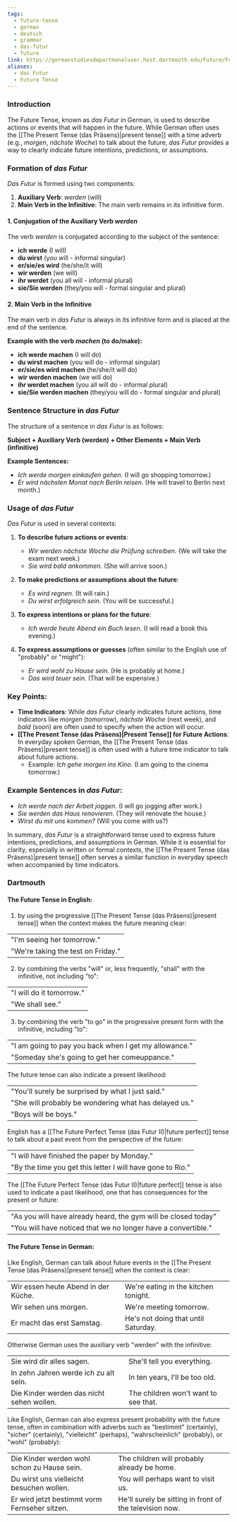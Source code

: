 ```yaml
---
tags:
  - future-tense
  - german
  - deutsch
  - grammar
  - das-futur
  - future
link: https://germanstudiesdepartmenaluser.host.dartmouth.edu/Future/Futur.html#futureperfect
aliases:
  - das Futur
  - Future Tense
---
```


### Introduction

The Future Tense, known as _das Futur_ in German, is used to describe actions or events that will happen in the future. While German often uses the [[The Present Tense (das Präsens)|present tense]] with a time adverb (e.g., _morgen_, _nächste Woche_) to talk about the future, _das Futur_ provides a way to clearly indicate future intentions, predictions, or assumptions.


### Formation of _das Futur_

_Das Futur_ is formed using two components:

1. **Auxiliary Verb**: _werden_ (will)
2. **Main Verb in the Infinitive**: The main verb remains in its infinitive form.

#### 1. **Conjugation of the Auxiliary Verb _werden_**

The verb _werden_ is conjugated according to the subject of the sentence:

- **ich werde** (I will)
- **du wirst** (you will - informal singular)
- **er/sie/es wird** (he/she/it will)
- **wir werden** (we will)
- **ihr werdet** (you all will - informal plural)
- **sie/Sie werden** (they/you will - formal singular and plural)

#### 2. **Main Verb in the Infinitive**

The main verb in _das Futur_ is always in its infinitive form and is placed at the end of the sentence.

**Example with the verb _machen_ (to do/make):**

- **ich werde machen** (I will do)
- **du wirst machen** (you will do - informal singular)
- **er/sie/es wird machen** (he/she/it will do)
- **wir werden machen** (we will do)
- **ihr werdet machen** (you all will do - informal plural)
- **sie/Sie werden machen** (they/you will do - formal singular and plural)



### Sentence Structure in _das Futur_

The structure of a sentence in _das Futur_ is as follows:

**Subject + Auxiliary Verb (werden) + Other Elements + Main Verb (infinitive)**

**Example Sentences:**

- _Ich werde morgen einkaufen gehen._ (I will go shopping tomorrow.)
- _Er wird nächsten Monat nach Berlin reisen._ (He will travel to Berlin next month.)



### Usage of _das Futur_

_Das Futur_ is used in several contexts:

1. **To describe future actions or events**:
    
    - _Wir werden nächste Woche die Prüfung schreiben._ (We will take the exam next week.)
    - _Sie wird bald ankommen._ (She will arrive soon.)
2. **To make predictions or assumptions about the future**:
    
    - _Es wird regnen._ (It will rain.)
    - _Du wirst erfolgreich sein._ (You will be successful.)
3. **To express intentions or plans for the future**:
    
    - _Ich werde heute Abend ein Buch lesen._ (I will read a book this evening.)
4. **To express assumptions or guesses** (often similar to the English use of "probably" or "might"):
    
    - _Er wird wohl zu Hause sein._ (He is probably at home.)
    - _Das wird teuer sein._ (That will be expensive.)



### Key Points:

- **Time Indicators**: While _das Futur_ clearly indicates future actions, time indicators like _morgen_ (tomorrow), _nächste Woche_ (next week), and _bald_ (soon) are often used to specify when the action will occur.
- **[[The Present Tense (das Präsens)|Present Tense]] for Future Actions**: In everyday spoken German, the [[The Present Tense (das Präsens)|present tense]] is often used with a future time indicator to talk about future actions.
    - Example: _Ich gehe morgen ins Kino._ (I am going to the cinema tomorrow.)


### Example Sentences in _das Futur_:

- _Ich werde nach der Arbeit joggen._ (I will go jogging after work.)
- _Sie werden das Haus renovieren._ (They will renovate the house.)
- _Wirst du mit uns kommen?_ (Will you come with us?)

In summary, _das Futur_ is a straightforward tense used to express future intentions, predictions, and assumptions in German. While it is essential for clarity, especially in written or formal contexts, the [[The Present Tense (das Präsens)|present tense]] often serves a similar function in everyday speech when accompanied by time indicators.


### Dartmouth
#### **The Future Tense in English:**


1) by using the progressive [[The Present Tense (das Präsens)|present tense]] when the context makes the future meaning clear:

|   |
|---|
|"I'm seeing her tomorrow."|
|"We're taking the test on Friday."|


2) by combining the verbs "will" or, less frequently, "shall" with the infinitive, not including "to":

|   |
|---|
|"I will do it tomorrow."|
|"We shall see."|


3) by combining the verb "to go" in the progressive present form with the infinitive, including "to":

|   |
|---|
|"I am going to pay you back when I get my allowance."|
|"Someday she's going to get her comeuppance."|




The future tense can also indicate a present likelihood:

|   |
|---|
|"You'll surely be surprised by what I just said."|
|"She will probably be wondering what has delayed us."|
|"Boys will be boys."|



English has a [[The Future Perfect Tense (das Futur II)|future perfect]] tense to talk about a past event from the perspective of the future:

|   |
|---|
|"I will have finished the paper by Monday."|
|"By the time you get this letter I will have gone to Rio."|



The [[The Future Perfect Tense (das Futur II)|future perfect]] tense is also used to indicate a past likelihood, one that has consequences for the present or future:

|   |
|---|
|"As you will have already heard, the gym will be closed today"|
|"You will have noticed that we no longer have a convertible."|


#### **The Future Tense in German:**


Like English, German can talk about future events in the [[The Present Tense (das Präsens)|present tense]] when the context is clear:

|                                     |                                        |
| ----------------------------------- | -------------------------------------- |
| Wir essen heute Abend in der Küche. | We're eating in the kitchen tonight. |
| Wir sehen uns morgen.               | We're meeting tomorrow.              |
| Er macht das erst Samstag.          | He's not doing that until Saturday.  |



Otherwise German uses the auxiliary verb "werden" with the infinitive:

|                                           |                                        |
| ----------------------------------------- | -------------------------------------- |
| Sie wird dir alles sagen.                 | She'll tell you everything.          |
| In zehn Jahren werde ich zu alt sein.     | In ten years, I'll be too old.       |
| Die Kinder werden das nicht sehen wollen. | The children won't want to see that. |




Like English, German can also express present probability with the future tense, often in combination with adverbs such as "bestimmt" (certainly), "sicher" (certainly), "vielleicht" (perhaps), "wahrscheinlich" (probably), or "wohl" (probably):

|                                                 |                                                           |
| ----------------------------------------------- | --------------------------------------------------------- |
| Die Kinder werden wohl schon zu Hause sein.   | The children will probably already be home.             |
| Du wirst uns vielleicht besuchen wollen.      | You will perhaps want to visit us.                      |
| Er wird jetzt bestimmt vorm Fernseher sitzen. | He'll surely be sitting in front of the television now. |

































